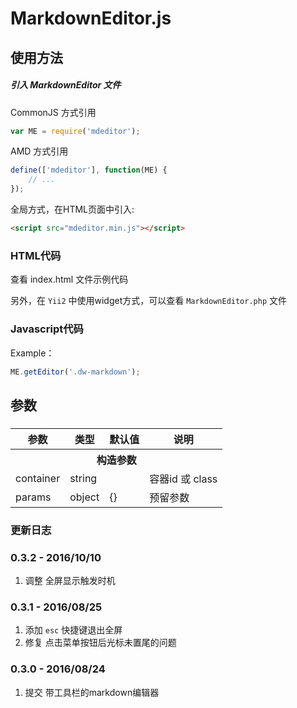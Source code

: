 # MarkdownEditor.js

## 使用方法

##### 引入 MarkdownEditor 文件

CommonJS 方式引用
```js
var ME = require('mdeditor');
```

AMD 方式引用
```js
define(['mdeditor'], function(ME) {
    // ...
});
```

全局方式，在HTML页面中引入:
```html
<script src="mdeditor.min.js"></script>
```


### HTML代码
查看 index.html 文件示例代码

另外，在 `Yii2` 中使用widget方式，可以查看 `MarkdownEditor.php` 文件


### Javascript代码

Example：
```js
ME.getEditor('.dw-markdown');
```


## 参数
### 
<table>
<thead>

<tr>
  <th>参数</th>
  <th>类型</th>
  <th>默认值</th>
  <th>说明</th>
</tr>
</thead>
<tbody>
<tr><th colspan="4">构造参数</th></tr>
<tr>
  <td>container</td>
  <td>string</td>
  <td></td>
  <td>容器id 或 class</td>
</tr>
<tr>
  <td>params</td>
  <td>object</td>
  <td>{}</td>
  <td>预留参数</td>
</tr>
</tbody></table>

### 更新日志
### 0.3.2 - 2016/10/10
1. 调整 全屏显示触发时机

### 0.3.1 - 2016/08/25
1. 添加 `esc` 快捷键退出全屏
2. 修复 点击菜单按钮后光标未置尾的问题

### 0.3.0 - 2016/08/24
1. 提交 带工具栏的markdown编辑器


